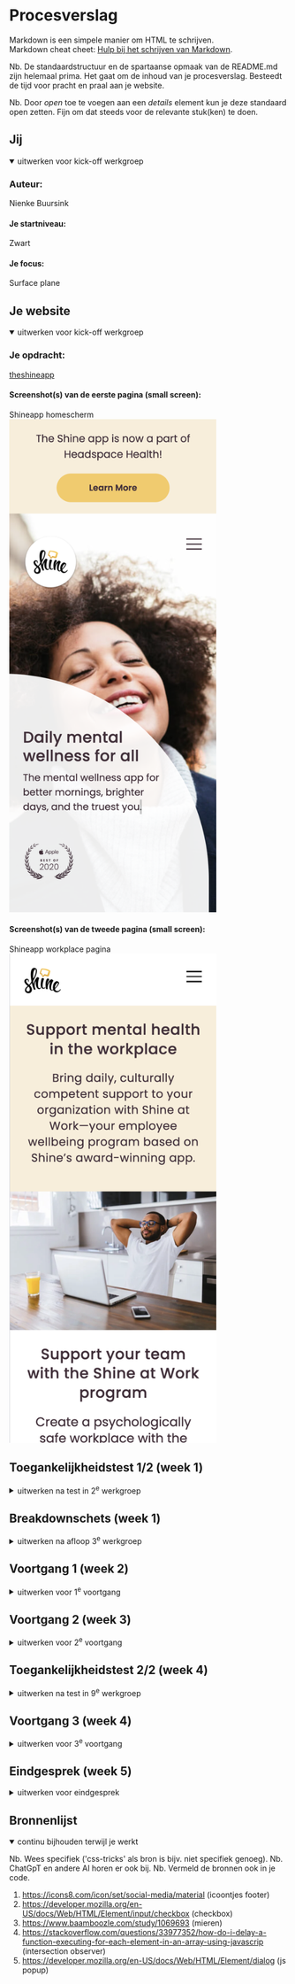# Procesverslag
Markdown is een simpele manier om HTML te schrijven.  
Markdown cheat cheet: [Hulp bij het schrijven van Markdown](https://github.com/adam-p/markdown-here/wiki/Markdown-Cheatsheet).

Nb. De standaardstructuur en de spartaanse opmaak van de README.md zijn helemaal prima. Het gaat om de inhoud van je procesverslag. Besteedt de tijd voor pracht en praal aan je website.

Nb. Door *open* toe te voegen aan een *details* element kun je deze standaard open zetten. Fijn om dat steeds voor de relevante stuk(ken) te doen.





## Jij

<details open>
  <summary>uitwerken voor kick-off werkgroep</summary>

  ### Auteur:
  Nienke Buursink

  #### Je startniveau:
  Zwart

  #### Je focus:
  Surface plane
 
</details>





## Je website

<details open>
  <summary>uitwerken voor kick-off werkgroep</summary>

  ### Je opdracht:
  [theshineapp](https://www.theshineapp.com/)

  #### Screenshot(s) van de eerste pagina (small screen): 
  Shineapp homescherm
  <img src="readme-images/homepagina.png" width="375px" alt="Shineapp homescherm">

  #### Screenshot(s) van de tweede pagina (small screen):
  Shineapp workplace pagina
  <img src="readme-images/workplace.png" width="375px" alt="Shineapp workplace pagina">
 
</details>



## Toegankelijkheidstest 1/2 (week 1)

<details>
  <summary>uitwerken na test in 2<sup>e</sup> werkgroep</summary>

  ### Bevindingen
  Lijst met je bevindingen die in de test naar voren kwamen:

  Website:
  De website is niet semantisch opgebouwd,
  De headers ontbreken,
  Sommige images hebben geen alt tekst,
  De hele website is opgebouwd uit divs in divs in divs,
  De website heeft geen darkmode

  Screenreader:
  Ik HAAT dat ding, ik ben gewoon overprikkeld als ik er een seconde naar luister.
  de website heeft wel maar 1 h1, dus dat is goed, maar er worden veel te veel h2tjes gebruikt voor stukken tekst die p zouden moet zijn.
  Er is ook geen enkel linkje te vinden op de website.
  Op een gegeven moment ging het gebruiken van de screenreader wel een stuk beter.




</details>



## Breakdownschets (week 1)

<details>
  <summary>uitwerken na afloop 3<sup>e</sup> werkgroep</summary>

  ### de hele pagina: 
  <img src="readme-images/breakdown-schets.png" width="375px" alt="breakdown van de hele pagina">

  ### dynamisch deel (bijv menu): 
  <img src="readme-images/dummy-plaatje.jpg" width="375px" alt="breakdown van een dynamisch deel">

  ### wellicht nog een dynamisch deel (bijv filter): 
  <img src="readme-images/dummy-plaatje.jpg" width="375px" alt="breakdown van nog een dynamisch deel">

</details>





## Voortgang 1 (week 2)

<details>
  <summary>uitwerken voor 1<sup>e</sup> voortgang</summary>

  ### Agenda voor meeting
  samen met je groepje opstellen

  | Randi          | Loïs               | Joep           | Nienke           |
  | Html bespreken | Html bespreken     | Html bespreken?| Html bespreken   |
  | ...            | fonts              | Radiostilte    | Hamburgermenu    |
  | ...            | background video   | ...            | ...              |
  | ...            | ...                | ...            | ...              |

  ### Verslag van meeting
  hier na afloop snel de uitkomsten van de meeting vastleggen

  - ik ben snel geholpen met de kleine vraag die ik had. We zijn helaas niet aan al onze html pagina's toegekomen. ik vond de meeting opzich een goed idee. maar naast mijn vraag van een minuutje heb ik verder niet heel veel extra's geleerd.

</details>





## Voortgang 2 (week 3)

<details>
  <summary>uitwerken voor 2<sup>e</sup> voortgang</summary>

  ### Stand van zaken
  Ik ben al redelijk op weg, mijn html gaat goed en de css opzich ook. ik heb nu alleen moeite met javascript.

  ### Agenda voor meeting
  samen met je groepje opstellen

  | randi          | Loïs               | Joep         | Nienke           |
  | ---            | ---                | ---          | ---              |
  | fonts          | fonts              | sticky       | tekst veranderen |
  |                |                    | gradient     |                  |
  | ...            | ...                | ...          | ...              |


  ### Verslag van meeting

  ik heb voor mijn tweede html pagina wat hulp gekregen:
  - een p met breaks opmaken
  - geen meerdere h3s in dezelfde section

  verder wat tips over hoe ik dingen kon doen in javascript.
  Ik heb het met de reviews die veranderen gefixt, maar de intersection observer begreep ik niet helemaal toen ik er thuis naar ging kijken.

</details>





## Toegankelijkheidstest 2/2 (week 4)

<details>
  <summary>uitwerken na test in 9<sup>e</sup> werkgroep</summary>

  ### Bevindingen
  Eerst deed de navigatie het niet, dit kwam omdat daar een image (logo) voor stond. Deze heb ik aangepast en nu werkte de navigatie wel. Ook heb ik van vincent de tip gekregen om een skip to main content knop aan te maken.
  Ook werd heel veel van de content overgeslagen met een tab. hiervoor heb ik een tabindex="0" toe moeten voegen.

  Ik heb ook mijn html door een validator gehaald, en kwam erachter dat ik redelijk wat dingen moest verplaaten. ik had namelijk h3tjes als direct childs van list items. hierdoor ging mijn css ook helemaal door de war.

</details>





## Voortgang 3 (week 4)

<details>
  <summary>uitwerken voor 3<sup>e</sup> voortgang</summary>

  ### Stand van zaken
  mijn html en css zijn nu zo goed als af. ik heb alleen moeite met de javascript. ik heb namelijk een audiobestandje die het maar niet wilt doen.


  ### Agenda voor meeting
  we hebben deze keer niet overlegd wat we wouden bespreken, maar we hebben tijdens het gesprek wel allemaal al onze vragen kunnen stellen.

  ### Verslag van meeting
  hier na afloop snel de uitkomsten van de meeting vastleggen

  - De tabindex was toch niet goed. dit vond de docent verschrikkelijk. dus die heb ik meteen maar snel weggehaald.
  - Het audiobestandje kon ik dus toch gewoo via mijn html aanmaken. ik had dit al geprobeerd, maar ik was de toevoeging controls vergeten. waardoor het bij mij niet werkte.

</details>





## Eindgesprek (week 5)

<details>
  <summary>uitwerken voor eindgesprek</summary>

  ### Je uitkomst - karakteristiek screenshots:
  <img src="readme-images/karakteristiek" width="375px" alt="uitomst opdracht 1">


  ### Dit ging goed/Heb ik geleerd: 
ik heb veel nieuwe dingen geleerd over javascript. Bijvoorbeeld de intersectionObserver en het maken van een popup. Ook ben ik meer bewust geworden van hoe ik een website toegankelijk kan maken voor veel verschillende mensen. Ook vond ik het leuk om dingen zelf uit te zoeken en een leuke easter egg te maken.

  <img src="readme-images/popup" width="375px" alt="top">
  <img src="readme-images/intersection" width="375px" alt="top">


  ### Dit was lastig/Is niet gelukt:
  Ik had vaak dat ik veel moeilijker ging denken dan wat nodig was. Een goed voorbeeld hiervan is dat ik in javascript een audio ging maken, terwijl dit gewoon in html kon en dit ook nog toegangkelijker was. Ook heb ik gemerkt met de intersectionObserver dat als je tabt naar die section, de elementen niet goed in beeld komen, ik weet niet hoe ik dit moet fixen.

  <img src="readme-images/oei" width="375px" alt="bummer">
</details>





## Bronnenlijst

<details open>
  <summary>continu bijhouden terwijl je werkt</summary>

  Nb. Wees specifiek ('css-tricks' als bron is bijv. niet specifiek genoeg). 
  Nb. ChatGpT en andere AI horen er ook bij.
  Nb. Vermeld de bronnen ook in je code.

  1. https://icons8.com/icon/set/social-media/material (icoontjes footer)
  2. https://developer.mozilla.org/en-US/docs/Web/HTML/Element/input/checkbox (checkbox)
  3. https://www.baamboozle.com/study/1069693 (mieren)
  4. https://stackoverflow.com/questions/33977352/how-do-i-delay-a-function-executing-for-each-element-in-an-array-using-javascrip (intersection observer)
  5. https://developer.mozilla.org/en-US/docs/Web/HTML/Element/dialog (js popup)

</details>